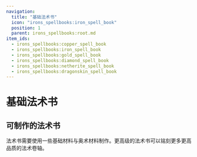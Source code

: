 ```yaml
---
navigation:
  title: "基础法术书"
  icon: "irons_spellbooks:iron_spell_book"
  position: 1
  parent: irons_spellbooks:root.md
item_ids:
  - irons_spellbooks:copper_spell_book
  - irons_spellbooks:iron_spell_book
  - irons_spellbooks:gold_spell_book
  - irons_spellbooks:diamond_spell_book
  - irons_spellbooks:netherite_spell_book
  - irons_spellbooks:dragonskin_spell_book
---
```


# 基础法术书

## 可制作的法术书

法术书需要使用一些基础材料与奥术材料制作。更高级的法术书可以铭刻更多更高品质的法术卷轴。



<Recipe id="irons_spellbooks:copper_spell_book" />

<Recipe id="irons_spellbooks:iron_spell_book" />



<Recipe id="irons_spellbooks:gold_spell_book" />

<Recipe id="irons_spellbooks:diamond_spell_book" />



<Recipe id="irons_spellbooks:netherite_spell_book" />

<Recipe id="irons_spellbooks:dragonskin_spell_book" />

